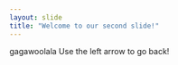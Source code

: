 ```yaml
---
layout: slide
title: "Welcome to our second slide!"
---
```

gagawoolala
Use the left arrow to go back!
